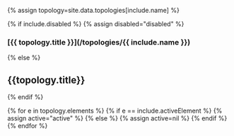 
{% assign topology=site.data.topologies[include.name] %}

{% if include.disabled %}
	{% assign disabled="disabled" %}
### [{{ topology.title }}](/topologies/{{ include.name }})
{% else %}
## {{topology.title}}
{% endif %}

<div class="btn-group btn-group-border" role="group">
{% for e in topology.elements %}
  {% if e == include.activeElement %}
  		{% assign active="active" %}
  {% else %}
  		{% assign active=nil %}
  {% endif %}
 	<a class="btn btn-default no-padding {{disabled}} {{active}}"
 			href="/topologies/{{include.name}}/elements/{{e}}.html">
		<div class="icon-el-{{e}} normal"></div>	
	</a>
{% endfor %}
</div>
